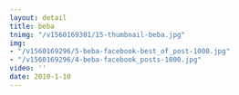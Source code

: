 ```yaml
---
layout: detail
title: beba
tnimg: "/v1560169301/15-thumbnail-beba.jpg"
img:
- "/v1560169296/5-beba-facebook-best_of_post-1000.jpg"
- "/v1560169296/4-beba-facebook_posts-1000.jpg"
video: ''
date: 2010-1-10
---
```

